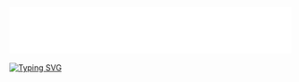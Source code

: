 ![gitartwork](art/gitartwork.svg)


[![Typing SVG](https://readme-typing-svg.demolab.com/?color=#663399size=36&width=1000&lines=Jose+A+Jimenez+V;The+Game+Changer;Comming+Soon)](https://git.io/typing-svg)

